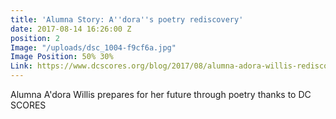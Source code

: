 ```yaml
---
title: 'Alumna Story: A''dora''s poetry rediscovery'
date: 2017-08-14 16:26:00 Z
position: 2
Image: "/uploads/dsc_1004-f9cf6a.jpg"
Image Position: 50% 30%
Link: https://www.dcscores.org/blog/2017/08/alumna-adora-willis-rediscovers-the-power-of-poetry
---
```


Alumna A'dora Willis prepares for her future through poetry thanks to DC SCORES